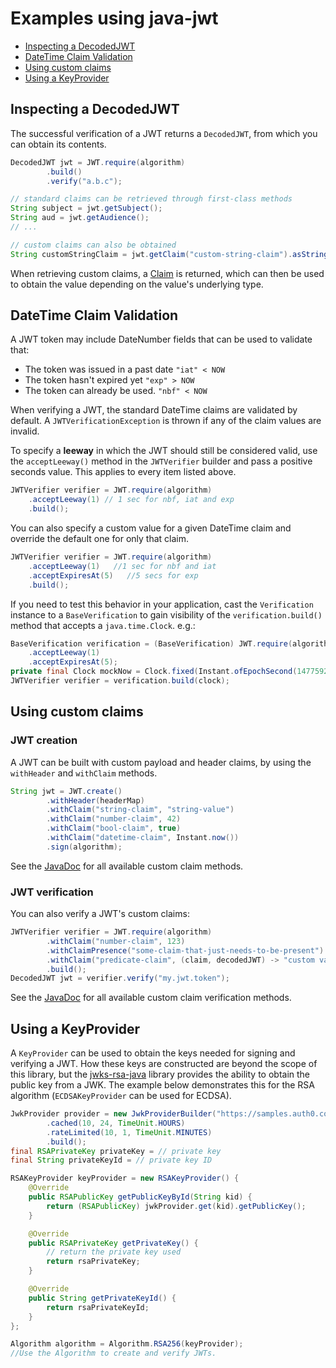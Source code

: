 # Examples using java-jwt

* [Inspecting a DecodedJWT](#inspecting-a-decodedjwt)
* [DateTime Claim Validation](#datetime-claim-validation)
* [Using custom claims](#using-custom-claims)
* [Using a KeyProvider](#using-a-keyprovider)

## Inspecting a DecodedJWT

The successful verification of a JWT returns a `DecodedJWT`, from which you can obtain its contents.

```java
DecodedJWT jwt = JWT.require(algorithm)
        .build()
        .verify("a.b.c");

// standard claims can be retrieved through first-class methods
String subject = jwt.getSubject();
String aud = jwt.getAudience();
// ...

// custom claims can also be obtained
String customStringClaim = jwt.getClaim("custom-string-claim").asString();
```

When retrieving custom claims, a [Claim](https://javadoc.io/doc/com.auth0/java-jwt/latest/com/auth0/jwt/interfaces/Claim.html) is returned, which can then be used to obtain the value depending on the value's underlying type.

## DateTime Claim Validation

A JWT token may include DateNumber fields that can be used to validate that:

* The token was issued in a past date `"iat" < NOW`
* The token hasn't expired yet `"exp" > NOW`
* The token can already be used. `"nbf" < NOW`

When verifying a JWT, the standard DateTime claims are validated by default. A `JWTVerificationException` is thrown if any of the claim values are invalid.

To specify a **leeway** in which the JWT should still be considered valid, use the `acceptLeeway()` method in the `JWTVerifier` builder and pass a positive seconds value. This applies to every item listed above.

```java
JWTVerifier verifier = JWT.require(algorithm)
    .acceptLeeway(1) // 1 sec for nbf, iat and exp
    .build();
```

You can also specify a custom value for a given DateTime claim and override the default one for only that claim.

```java
JWTVerifier verifier = JWT.require(algorithm)
    .acceptLeeway(1)   //1 sec for nbf and iat
    .acceptExpiresAt(5)   //5 secs for exp
    .build();
```

If you need to test this behavior in your application, cast the `Verification` instance to a `BaseVerification` to gain visibility of the `verification.build()` method that accepts a `java.time.Clock`. e.g.:

```java
BaseVerification verification = (BaseVerification) JWT.require(algorithm)
    .acceptLeeway(1)
    .acceptExpiresAt(5);
private final Clock mockNow = Clock.fixed(Instant.ofEpochSecond(1477592), ZoneId.of("UTC"));    
JWTVerifier verifier = verification.build(clock);
```

## Using custom claims

### JWT creation
A JWT can be built with custom payload and header claims, by using the `withHeader` and `withClaim` methods.

```java
String jwt = JWT.create()
        .withHeader(headerMap)
        .withClaim("string-claim", "string-value")
        .withClaim("number-claim", 42)
        .withClaim("bool-claim", true)
        .withClaim("datetime-claim", Instant.now())
        .sign(algorithm);
```

See the [JavaDoc](https://javadoc.io/doc/com.auth0/java-jwt/latest/com/auth0/jwt/JWTCreator.Builder.html) for all available custom claim methods.

### JWT verification

You can also verify a JWT's custom claims:

```java
JWTVerifier verifier = JWT.require(algorithm)
        .withClaim("number-claim", 123)
        .withClaimPresence("some-claim-that-just-needs-to-be-present")
        .withClaim("predicate-claim", (claim, decodedJWT) -> "custom value".equals(claim.asString()))
        .build();
DecodedJWT jwt = verifier.verify("my.jwt.token");
```

See the [JavaDoc](https://javadoc.io/doc/com.auth0/java-jwt/latest/com/auth0/jwt/JWTVerifier.BaseVerification.html) for all available custom claim verification methods.

## Using a KeyProvider

A `KeyProvider` can be used to obtain the keys needed for signing and verifying a JWT. How these keys are constructed are beyond the scope of this library, but the [jwks-rsa-java](https://github.com/auth0/jwks-rsa-java) library provides the ability to obtain the public key from a JWK.
The example below demonstrates this for the RSA algorithm (`ECDSAKeyProvider` can be used for ECDSA).

```java
JwkProvider provider = new JwkProviderBuilder("https://samples.auth0.com/")
        .cached(10, 24, TimeUnit.HOURS)
        .rateLimited(10, 1, TimeUnit.MINUTES)
        .build();
final RSAPrivateKey privateKey = // private key
final String privateKeyId = // private key ID

RSAKeyProvider keyProvider = new RSAKeyProvider() {
    @Override
    public RSAPublicKey getPublicKeyById(String kid) {
        return (RSAPublicKey) jwkProvider.get(kid).getPublicKey();
    }

    @Override
    public RSAPrivateKey getPrivateKey() {
        // return the private key used 
        return rsaPrivateKey;
    }

    @Override
    public String getPrivateKeyId() {
        return rsaPrivateKeyId;
    }
};

Algorithm algorithm = Algorithm.RSA256(keyProvider);
//Use the Algorithm to create and verify JWTs.
```